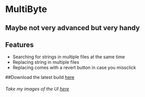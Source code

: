 # **MultiByte**
## Maybe not very advanced but very handy

## Features
- Searching for strings in multiple files at the same time
- Replacing string in multiple files
- Replacing comes with a revert button in case you missclick

##Download the latest build [here](https://github.com/TheCyberDiamond/MultiByte/releases)

###### Take my images of the UI [here](https://i.imgur.com/xTKPZBt.png)

